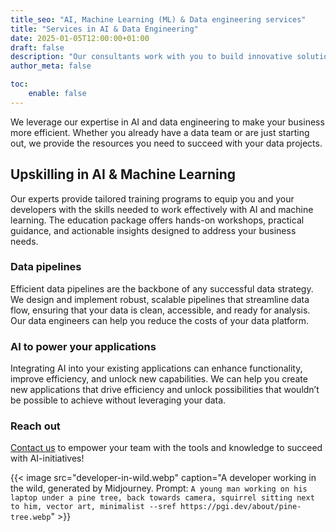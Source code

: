 ```yaml
---
title_seo: "AI, Machine Learning (ML) & Data engineering services"
title: "Services in AI & Data Engineering"
date: 2025-01-05T12:00:00+01:00
draft: false
description: "Our consultants work with you to build innovative solutions for a sustainable and fair society. Get in touch today to make your operations more efficient using AI and ML!"
author_meta: false

toc:
    enable: false
---
```


We leverage our expertise in AI and data engineering to make your business more efficient. Whether you already have a data team or are just starting out, we provide the resources you need to succeed with your data projects.

## Upskilling in AI & Machine Learning

Our experts provide tailored training programs to equip you and your developers with the skills needed to work effectively with AI and machine learning. The education package offers hands-on workshops, practical guidance, and actionable insights designed to address your business needs.

### Data pipelines

Efficient data pipelines are the backbone of any successful data strategy. We design and implement robust, scalable pipelines that streamline data flow, ensuring that your data is clean, accessible, and ready for analysis. Our data engineers can help you reduce the costs of your data platform.

### AI to power your applications

Integrating AI into your existing applications can enhance functionality, improve efficiency, and unlock new capabilities. We can help you create new applications that drive efficiency and unlock possibilities that wouldn’t be possible to achieve without leveraging your data.

### Reach out 
[Contact us](/) to empower your team with the tools and knowledge to succeed with AI-initiatives!


{{< image src="developer-in-wild.webp" caption="A developer working in the wild, generated by Midjourney. Prompt: `A young man working on his laptop under a pine tree, back towards camera, squirrel sitting next to him, vector art, minimalist --sref https://pgi.dev/about/pine-tree.webp`" >}}

